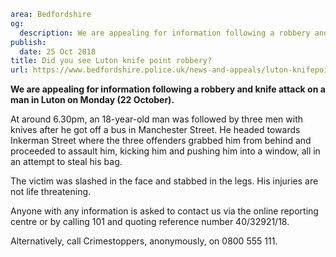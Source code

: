 ```yaml
area: Bedfordshire
og:
  description: We are appealing for information following a robbery and knife attack on a man in Luton on Monday (22 October).
publish:
  date: 25 Oct 2018
title: Did you see Luton knife point robbery?
url: https://www.bedfordshire.police.uk/news-and-appeals/luton-knifepoint-robbery-oct18
```

**We are appealing for information following a robbery and knife attack on a man in Luton on Monday (22 October).**

At around 6.30pm, an 18-year-old man was followed by three men with knives after he got off a bus in Manchester Street. He headed towards Inkerman Street where the three offenders grabbed him from behind and proceeded to assault him, kicking him and pushing him into a window, all in an attempt to steal his bag.

The victim was slashed in the face and stabbed in the legs. His injuries are not life threatening.

Anyone with any information is asked to contact us via the online reporting centre or by calling 101 and quoting reference number 40/32921/18.

Alternatively, call Crimestoppers, anonymously, on 0800 555 111.
